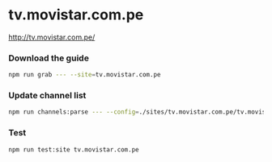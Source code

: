 # tv.movistar.com.pe

http://tv.movistar.com.pe/

### Download the guide

```sh
npm run grab --- --site=tv.movistar.com.pe
```

### Update channel list

```sh
npm run channels:parse --- --config=./sites/tv.movistar.com.pe/tv.movistar.com.pe.config.js --output=./sites/tv.movistar.com.pe/tv.movistar.com.pe.channels.xml
```

### Test

```sh
npm run test:site tv.movistar.com.pe
```
